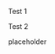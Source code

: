 <p>Test 1</p>
<script src="{{/assets/mermaid.min.js" | relative_url }}></script>
<script>mermaid.initialize({startOnLoad:true});</script>
<p>Test 2</p>placeholder
